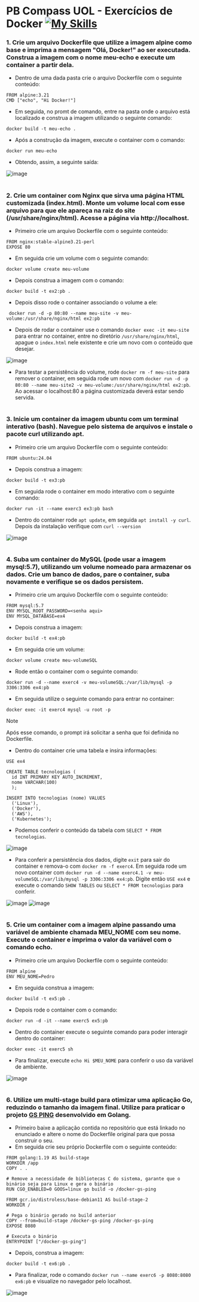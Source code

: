 # PB Compass UOL - Exercícios de Docker  [![My Skills](https://skillicons.dev/icons?i=docker)](https://skillicons.dev)

### 1. Crie um arquivo Dockerfile que utilize a imagem alpine como base e imprima a mensagem "Olá, Docker!" ao ser executada. Construa a imagem com o nome meu-echo e execute um container a partir dela.

* Dentro de uma dada pasta crie o arquivo Dockerfile com o seguinte conteúdo:

```
FROM alpine:3.21
CMD ["echo", "Hi Docker!"]
```
 * Em seguida, no promt de comando, entre na pasta onde o arquivo está localizado e construa a imagem utilizando o seguinte comando:

```
docker build -t meu-echo .
```

* Após a construção da imagem, execute o container com o comando:

```
docker run meu-echo
```
* Obtendo, assim, a seguinte saída: </br>

![image](https://github.com/user-attachments/assets/3f7c760c-0974-46a4-a2c8-33e754d55071)
#
### 2. Crie um container com Nginx que sirva uma página HTML customizada (index.html). Monte um volume local com esse arquivo para que ele apareça na raiz do site (/usr/share/nginx/html). Acesse a página via http://localhost.

* Primeiro crie um arquivo Dockerfile com o seguinte conteúdo:

```
FROM nginx:stable-alpine3.21-perl
EXPOSE 80
```
* Em seguida crie um volume com o seguinte comando:

```
docker volume create meu-volume
```
* Depois construa a imagem com o comando:

```
docker build -t ex2:pb .
```
* Depois disso rode o container associando o volume a ele:

```
 docker run -d -p 80:80 --name meu-site -v meu-volume:/usr/share/nginx/html ex2:pb
```
* Depois de rodar o container use o comando `docker exec -it meu-site` para entrar no container, entre no diretório `/usr/share/nginx/html`, apague o `index.html` nele existente e crie um novo com o conteúdo que desejar.

![image](https://github.com/user-attachments/assets/75a59711-d3f2-4e11-86cc-4155e6148078)

* Para testar a persistência do volume, rode `docker rm -f meu-site` para remover o container, em seguida rode um novo com `docker run -d -p 80:80 --name meu-site2 -v meu-volume:/usr/share/nginx/html ex2:pb`. Ao acessar o localhost:80 a página customizada deverá estar sendo servida.
#
### 3. Inicie um container da imagem ubuntu com um terminal interativo (bash). Navegue pelo sistema de arquivos e instale o pacote curl utilizando apt.

* Primeiro crie um arquivo Dockerfile com o seguinte conteúdo:

```
FROM ubuntu:24.04
```
* Depois construa a imagem:

```
docker build -t ex3:pb
```
* Em seguida rode o container em modo interativo com o seguinte comando:

```
docker run -it --name exerc3 ex3:pb bash
```
* Dentro do container rode `apt update`, em seguida `apt install -y curl`. Depois da instalação verifique com `curl --version`

![image](https://github.com/user-attachments/assets/4b6f237e-155f-4a53-aa74-2e6c82bd70a2)
#
### 4. Suba um container do MySQL (pode usar a imagem mysql:5.7), utilizando um volume nomeado para armazenar os dados. Crie um banco de dados, pare o container, suba novamente e verifique se os dados persistem.

* Primeiro crie um arquivo Dockerfile com o seguinte conteúdo:

```
FROM mysql:5.7
ENV MYSQL_ROOT_PASSWORD=<senha aqui>
ENV MYSQL_DATABASE=ex4
```
* Depois construa a imagem:

```
docker build -t ex4:pb
```
* Em seguida crie um volume:

```
docker volume create meu-volumeSQL
```

* Rode então o container com o seguinte comando:

```
docker run -d --name exerc4 -v meu-volumeSQL:/var/lib/mysql -p 3306:3306 ex4:pb
```
* Em seguida utilize o seguinte comando para entrar no container:

```
docker exec -it exerc4 mysql -u root -p
```
> [!NOTE]
> Após esse comando, o prompt irá solicitar a senha que foi definida no Dockerfile.

* Dentro do container crie uma tabela e insira informações:

```
USE ex4

CREATE TABLE tecnologias (
  id INT PRIMARY KEY AUTO_INCREMENT,
  nome VARCHAR(100)
  );

INSERT INTO tecnologias (nome) VALUES 
  ('Linux'),
  ('Docker'),
  ('AWS'),
  ('Kubernetes');
```
* Podemos conferir o conteúdo da tabela com `SELECT * FROM tecnologias`.

![image](https://github.com/user-attachments/assets/7377aef7-08c5-4052-865f-e68d9d659733)

* Para conferir a persistência dos dados, digite `exit` para sair do container e remova-o com `docker rm -f exerc4`. Em seguida rode um novo container com `docker run -d --name exerc4.1 -v meu-volumeSQL:/var/lib/mysql -p 3306:3306 ex4:pb`. Digite então `USE ex4` e execute o comando `SHOW TABLES` ou `SELECT * FROM tecnologias` para conferir.

![image](https://github.com/user-attachments/assets/df955993-6686-4bdf-9851-eb55695e8641)
![image](https://github.com/user-attachments/assets/10ffe9c9-8430-4a79-abe8-29ec80f9f100)
#
### 5. Crie um container com a imagem alpine passando uma variável de ambiente chamada MEU_NOME com seu nome. Execute o container e imprima o valor da variável com o comando echo.

* Primeiro crie um arquivo Dockerfile com o seguinte conteúdo:

```
FROM alpine
ENV MEU_NOME=Pedro
```
* Em seguida construa a imagem:

```
docker build -t ex5:pb .
```
* Depois rode o container com o comando:

```
docker run -d -it --name exerc5 ex5:pb
```
* Dentro do container execute o seguinte comando para poder interagir dentro do container:

```
docker exec -it exerc5 sh
```
* Para finalizar, execute `echo Hi $MEU_NOME` para conferir o uso da variável de ambiente.

![image](https://github.com/user-attachments/assets/e5d7a823-9188-4f18-afb2-4653a62ee7b5)
#
### 6. Utilize um multi-stage build para otimizar uma aplicação Go, reduzindo o tamanho da imagem final. Utilize para praticar o projeto [GS PING](https://github.com/docker/docker-gs-ping) desenvolvido em Golang.

* Primeiro baixe a aplicação contida no repositório que está linkado no enunciado e altere o nome do Dockerfile original para que possa construir o seu.
* Em seguida crie seu próprio Dockerfile com o seguinte conteúdo:

```
FROM golang:1.19 AS build-stage
WORKDIR /app
COPY . .

# Remove a necessidade de bibliotecas C do sistema, garante que o binário seja para Linux e gera o binário
RUN CGO_ENABLED=0 GOOS=linux go build -o /docker-gs-ping

FROM gcr.io/distroless/base-debian11 AS build-stage-2
WORKDIR /

# Pega o binário gerado no build anterior
COPY --from=build-stage /docker-gs-ping /docker-gs-ping
EXPOSE 8080

# Executa o binário
ENTRYPOINT ["/docker-gs-ping"]
```
* Depois, construa a imagem:

```
docker build -t ex6:pb .
```
* Para finalizar, rode o comando `docker run --name exerc6 -p 8080:8080 ex6:pb` e visualize no navegador pelo localhost.

![image](https://github.com/user-attachments/assets/e0056a6d-ccec-4d37-a83b-f316795760d9)
